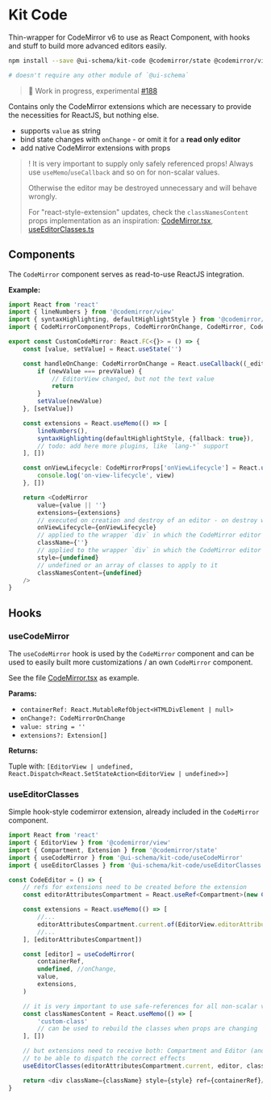# Kit Code

Thin-wrapper for CodeMirror v6 to use as React Component, with hooks and stuff to build more advanced editors easily.

```bash
npm install --save @ui-schema/kit-code @codemirror/state @codemirror/view

# doesn't require any other module of `@ui-schema`
```

> 🚧 Work in progress, experimental [#188](https://github.com/ui-schema/ui-schema/issues/188)

Contains only the CodeMirror extensions which are necessary to provide the necessities for ReactJS, but nothing else.

- supports `value` as string
- bind state changes with `onChange` - or omit it for a **read only editor**
- add native CodeMirror extensions with props

>
> ! It is very important to supply only safely referenced props! Always use `useMemo`/`useCallback` and so on for non-scalar values.
>
> Otherwise the editor may be destroyed unnecessary and will behave wrongly.
>
> For "react-style-extension" updates, check the `classNamesContent` props implementation as an inspiration: [CodeMirror.tsx](https://github.com/ui-schema/react-codemirror/blob/main/packages/kit-code/src/CodeMirror/CodeMirror.tsx), [useEditorClasses.ts](https://github.com/ui-schema/react-codemirror/blob/main/packages/kit-code/src/useEditorClasses/useEditorClasses.ts)

## Components

The `CodeMirror` component serves as read-to-use ReactJS integration.

**Example:**

```typescript jsx
import React from 'react'
import { lineNumbers } from '@codemirror/view'
import { syntaxHighlighting, defaultHighlightStyle } from '@codemirror/language'
import { CodeMirrorComponentProps, CodeMirrorOnChange, CodeMirror, CodeMirrorProps } from '@ui-schema/kit-code/CodeMirror'

export const CustomCodeMirror: React.FC<{}> = () => {
    const [value, setValue] = React.useState('')

    const handleOnChange: CodeMirrorOnChange = React.useCallback((_editor, newValue, prevValue) => {
        if (newValue === prevValue) {
            // EditorView changed, but not the text value
            return
        }
        setValue(newValue)
    }, [setValue])

    const extensions = React.useMemo(() => [
        lineNumbers(),
        syntaxHighlighting(defaultHighlightStyle, {fallback: true}),
        // todo: add here more plugins, like `lang-*` support
    ], [])

    const onViewLifecycle: CodeMirrorProps['onViewLifecycle'] = React.useCallback((view) => {
        console.log('on-view-lifecycle', view)
    }, [])

    return <CodeMirror
        value={value || ''}
        extensions={extensions}
        // executed on creation and destroy of an editor - on destroy will be called with `undefined`
        onViewLifecycle={onViewLifecycle}
        // applied to the wrapper `div` in which the CodeMirror editor is mounted
        className={''}
        // applied to the wrapper `div` in which the CodeMirror editor is mounted
        style={undefined}
        // undefined or an array of classes to apply to it
        classNamesContent={undefined}
    />
}
```

## Hooks

### useCodeMirror

The `useCodeMirror` hook is used by the `CodeMirror` component and can be used to easily built more customizations / an own `CodeMirror` component.

See the file [CodeMirror.tsx](https://github.com/ui-schema/react-codemirror/blob/main/packages/kit-code/src/CodeMirror/CodeMirror.tsx) as example.

**Params:**

- `containerRef: React.MutableRefObject<HTMLDivElement | null>`
- `onChange?: CodeMirrorOnChange`
- `value: string = ''`
- `extensions?: Extension[]`

**Returns:**

Tuple with:  `[EditorView | undefined, React.Dispatch<React.SetStateAction<EditorView | undefined>>]`

### useEditorClasses

Simple hook-style codemirror extension, already included in the `CodeMirror` component.

```typescript jsx
import React from 'react'
import { EditorView } from '@codemirror/view'
import { Compartment, Extension } from '@codemirror/state'
import { useCodeMirror } from '@ui-schema/kit-code/useCodeMirror'
import { useEditorClasses } from '@ui-schema/kit-code/useEditorClasses'

const CodeEditor = () => {
    // refs for extensions need to be created before the extension
    const editorAttributesCompartment = React.useRef<Compartment>(new Compartment())

    const extensions = React.useMemo(() => [
        //...
        editorAttributesCompartment.current.of(EditorView.editorAttributes.of({})),
        //...
    ], [editorAttributesCompartment])

    const [editor] = useCodeMirror(
        containerRef,
        undefined, //onChange,
        value,
        extensions,
    )

    // it is very important to use safe-references for all non-scalar values
    const classNamesContent = React.useMemo(() => [
        'custom-class'
        // can be used to rebuild the classes when props are changing
    ], [])

    // but extensions need to receive both: Compartment and Editor (and optionally their values)
    // to be able to dispatch the correct effects
    useEditorClasses(editorAttributesCompartment.current, editor, classNamesContent)

    return <div className={className} style={style} ref={containerRef}/>
}
```
